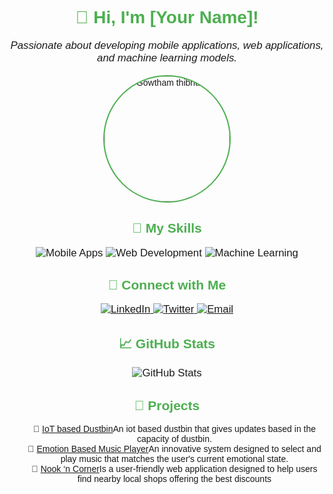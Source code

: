 <!-- README.md -->
<div align="center">
  <h1>👋 Hi, I'm [Your Name]!</h1>
  <p>
    <em>Passionate about developing mobile applications, web applications, and machine learning models.</em>
  </p>
  <img src="https://th.bing.com/th/id/OIP.Xk7ew-7dhBHF7n5ui4e6aAAAAA?rs=1&pid=ImgDetMain" alt="Gowtham thibhu T" width="200" style="border-radius: 50%; border: 2px solid #4CAF50;"/>
</div>

<div align="center">
  <h2>🚀 My Skills</h2>
  <p>
    <img src="https://img.shields.io/badge/Mobile%20Apps-008080?style=for-the-badge" alt="Mobile Apps"/>
    <img src="https://img.shields.io/badge/Web%20Development-FF6347?style=for-the-badge" alt="Web Development"/>
    <img src="https://img.shields.io/badge/Machine%20Learning-4682B4?style=for-the-badge" alt="Machine Learning"/>
  </p>
</div>

<div align="center">
  <h2>🔗 Connect with Me</h2>
  <p>
    <a href="https://www.linkedin.com/in/gowtham-thibhu-b77b99248/" target="_blank">
      <img src="https://img.shields.io/badge/LinkedIn-0A66C2?style=for-the-badge&logo=linkedin&logoColor=white" alt="LinkedIn"/>
    </a>
    <a href="https://twitter.com/your-twitter" target="_blank">
      <img src="https://img.shields.io/badge/Twitter-1DA1F2?style=for-the-badge&logo=twitter&logoColor=white" alt="Twitter"/>
    </a>
    <a href="mailto:gowthamthibhu.com" target="_blank">
      <img src="https://img.shields.io/badge/Email-D14836?style=for-the-badge&logo=gmail&logoColor=white" alt="Email"/>
    </a>
  </p>
</div>

<div align="center">
  <h2>📈 GitHub Stats</h2>
  <p>
    <img src="https://github-readme-stats.vercel.app/api?username=your-username&show_icons=true&theme=radical" alt="GitHub Stats"/>
  </p>
</div>

<div align="center">
  <h2>📂 Projects</h2>
  <ul style="list-style-type: none;">
    <li>🌟 <a href="https://github.com/AravinthSS07/iot_based_dustbins" target="_blank">IoT based Dustbin</a>An iot based dustbin that gives updates based in the capacity of dustbin.</li>
    <li>🌟 <a href="https://github.com/gowthamthibhu/EmotionDetection" target="_blank"> Emotion Based Music Player</a>An innovative system designed to select and play music that matches the user's current emotional state.</li>
    <li>🌟 <a href="https://github.com/gowthamthibhu/nook_n_corner" target="_blank">Nook ‘n Corner</a>Is a user-friendly web application designed to help users find nearby local shops offering the best discounts </li>
  </ul>
</div>

<style>
  div { font-family: Arial, sans-serif; }
  h1, h2 { color: #4CAF50; }
  p { font-size: 1.2em; }
</style>
